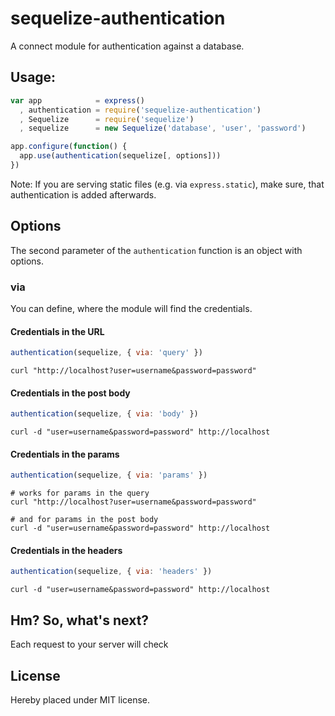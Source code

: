 # sequelize-authentication

A connect module for authentication against a database.

## Usage:

```js
var app            = express()
  , authentication = require('sequelize-authentication')
  , Sequelize      = require('sequelize')
  , sequelize      = new Sequelize('database', 'user', 'password')

app.configure(function() {
  app.use(authentication(sequelize[, options]))
})
```

Note: If you are serving static files (e.g. via `express.static`), make sure, that authentication is added afterwards.

## Options

The second parameter of the `authentication` function is an object with options.

### via

You can define, where the module will find the credentials.

#### Credentials in the URL

```js
authentication(sequelize, { via: 'query' })
```

```console
curl "http://localhost?user=username&password=password"
```

#### Credentials in the post body

```js
authentication(sequelize, { via: 'body' })
```

```console
curl -d "user=username&password=password" http://localhost
```

#### Credentials in the params

```js
authentication(sequelize, { via: 'params' })
```

```console
# works for params in the query
curl "http://localhost?user=username&password=password"

# and for params in the post body
curl -d "user=username&password=password" http://localhost
```

#### Credentials in the headers

```js
authentication(sequelize, { via: 'headers' })
```

```console
curl -d "user=username&password=password" http://localhost
```

## Hm? So, what's next?

Each request to your server will check

## License
Hereby placed under MIT license.
